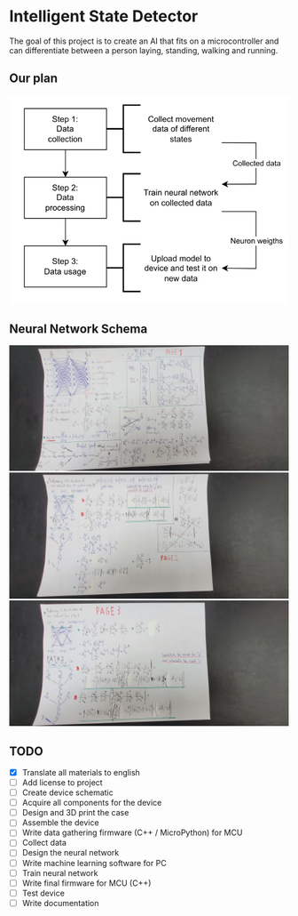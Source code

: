# Intelligent State Detector
The goal of this project is to create an AI that fits on a microcontroller and can differentiate between a person laying, standing, walking and running.
## Our plan
![roadmap](images/roadmap.png)
## Neural Network Schema
![NeuralNetwork_1](images/NeuralNetwork_1.jpg)
![NeuralNetwork_2](images/NeuralNetwork_2.jpg)
![NeuralNetwork_3](images/NeuralNetwork_3.jpg)
## TODO
- [x] Translate all materials to english
- [ ] Add license to project
- [ ] Create device schematic
- [ ] Acquire all components for the device
- [ ] Design and 3D print the case
- [ ] Assemble the device
- [ ] Write data gathering firmware (C++ / MicroPython) for MCU
- [ ] Collect data
- [ ] Design the neural network
- [ ] Write machine learning software for PC
- [ ] Train neural network
- [ ] Write final firmware for MCU (C++)
- [ ] Test device
- [ ] Write documentation
